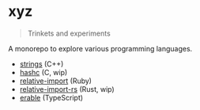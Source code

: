 # xyz

> Trinkets and experiments

A monorepo to explore various programming languages.

- [strings](https://github.com/hwadii/xyz/tree/master/strings) (C++)
- [hashc](https://github.com/hwadii/xyz/tree/master/hashc) (C, wip)
- [relative-import](https://github.com/hwadii/xyz/tree/master/relative-import-rb) (Ruby)
- [relative-import-rs](https://github.com/hwadii/xyz/tree/master/relative-import) (Rust, wip)
- [erable](https://github.com/hwadii/erable) (TypeScript)
